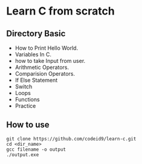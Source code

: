 # Learn C from scratch

## Directory Basic

- How to Print Hello World.
- Variables In C.
- how to take Input from user.
- Arithmetic Operators.
- Comparision Operators.
- If Else Statement
- Switch
- Loops
- Functions
- Practice

## How to use

```terminal
git clone https://github.com/codeid9/learn-c.git
cd <dir_name>
gcc filename -o output
./output.exe
```
